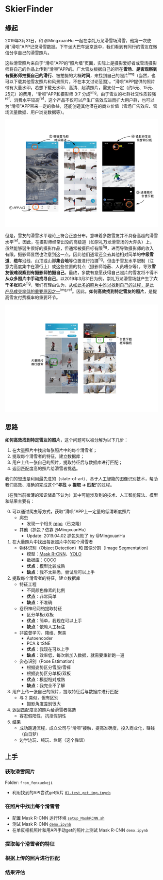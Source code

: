 # SkierFinder

## 缘起

2019年3月31日，和 @MingxuanHu 一起在崇礼万龙滑雪场滑雪，他第一次使用“滑呗”APP记录滑雪数据。下午坐大巴车返京途中，我们看到有同行的雪友在微信分享自己的滑雪照片。

这些滑雪照片来自于“滑呗”APP的“照片墙”页面，实际上是摄影爱好者或雪场摄影师将自己的作品上传到“滑呗”APP的。广大雪友根据自己的所在**雪场**、**是否观察到有摄影师拍摄自己的滑行**、被拍摄的大概**时间**，来找到自己的照片<sup>img</sup>（当然，也可以下载其他雪友照片和风景照片，不在本文讨论范围）。“滑呗”APP提供的照片带有大量水印，若想下载无水印、高清、超清照片，需支付一定（约5元、15元、25元）的费用，“滑呗”APP和摄影师 3:7 分成<sup>img</sup>。由于雪友的社群社交性质较强<sup>ref</sup>、消费水平较高<sup>ref</sup>，这个产品不仅可以产生广告效应进而扩大用户群，也可以为“滑呗”APP带来一定的收益，还能创造其他潜在的商业价值（雪场广告效应、雪场流量数据、用户浏览数据等）。

![](./imgs/img1.png)

但是，雪友的滑雪水平理论上符合正态分布，意味着多数雪友并不具备高超的滑雪水平<sup>ref</sup>。因此，在摄影师经常出没的高级道（如崇礼万龙滑雪场的大奔头）上，虽然能够诞生很好的摄影作品，但通常被摄目标有限<sup>fig</sup>，进而导致摄影师的收入有限。摄影师显然也注意到这一点，因此他们通常还会去其他相对简单的**中级雪道**、**缆车**沿线、山顶或山脚**集合地**等位置进行拍摄<sup>fig</sup>。但由于雪友水平限制（注意力高度集中在滑行上）或这些位置的特点（摄影师隐蔽、人员嘈杂等），导致**雪友很难观察到有摄影师拍摄自己**。最终，多数有意愿获得自己照片的雪友将不得不**从众多照片中手动找寻自己**。以2019年3月31日为例，崇礼万龙滑雪场就产生了**六千多张**照片<sup>fig</sup>，我们有理由认为，<u>从如此多的照片中难以找到自己的过程，是此产品成交率低的重要原因之一</u><sup>img,ref</sup>。因此，**如何高效找到特定雪友的照片**，是提高雪友付费概率的重要环节。

![](./imgs/img2.png)

## 思路

**如何高效找到特定雪友的照片**，这个问题可以被分解为以下几步：
1. 在大量照片中找出每张照片中的每个滑雪者；
2. 提取每个滑雪者的特征，建立数据库；
3. 用户上传一张自己的照片，提取特征后与数据库进行匹配；
4. 返回匹配度高的照片给滑雪者挑选。

我们的想法是利用最先进的（state-of-art）、基于人工智能的图像识别技术，帮助我们高效、准确的完成这个“**寻找 -> 提取 -> 匹配**”的过程。

（在我当前微薄的知识储备下认为）其中可能涉及到的技术、人工智能算法、模型和结果主要有：

0. 可以通过爬虫等方式，获取“滑呗”APP上一定量的低清晰度照片
    - 爬虫
        - 发现一个相关 [repo](https://github.com/longquanwu/huabei)（已克隆）
    - 其他（抓包？依靠 @MingxuanHu）
        - Update: 2019.04.02 抓包失败了 by @MingxuanHu
1. 在大量照片中找出每张照片中的每个滑雪者
    - 物体识别（Object Detection）和 图像分割（Image Segmentation）
        - 模型：[Mask R-CNN](https://github.com/matterport/Mask_RCNN)、[YOLO](https://pjreddie.com/darknet/yolo/)
        - 数据库：[COCO](http://cocodataset.org/#home)
        - **优点**：模型比较成熟
        - **缺点**：我不太熟悉，尝试后可以上手
2. 提取每个滑雪者的特征，建立数据库
    - 特征工程
        - 不同颜色像素的比例
        - **优点**：非常简单
        - **缺点**：不准确
    - 卷积神经网络提取特征
        - 区分单板/双板
        - **优点**：简单，我现在可以上手
        - **缺点**：依赖人工标注
    - 非监督学习、降维、聚类
        - Autoencoder
        - PCA & tSNE
        - **优点**：我现在可以上手
        - **缺点**：效率低，每次新加入数据，就需要重新跑一遍
    - 姿态识别（Pose Estimation）
        - 根据姿势区分雪服/雪裤
        - 根据姿势区分单板/双板
        - **优点**：模型相对成熟
        - **缺点**：我完全不了解
3. 用户上传一张自己的照片，提取特征后与数据库进行匹配
    - 与 2 类似，但有区别
        - 摄影角度差别很大
4. 返回匹配度高的照片给滑雪者挑选
    - 容忍假阳性，抗拒假阴性
5. 结果
    - 成功跑通流程，成立公司与“滑呗”接触，提高准确度，投入商业化，赚钱（白日梦）
    - 边学边玩、纯玩、烂尾（这个靠谱）

## 上手

### 获取滑雪照片

Folder: `from_fenxuekeji`

- 利用找到的API尝试get照片 [`01.test_get_img.ipynb`](./from_fenxuekeji/01.test_get_img.ipynb)

### 在照片中找出每个滑雪者

- 配置 Mask R-CNN 运行环境 [`setup_MaskRCNN.sh`](./utils/setup_MaskRCNN.sh)
- 测试 Mask R-CNN [`demo.ipynb`](https://github.com/matterport/Mask_RCNN/blob/master/samples/demo.ipynb)
- 在单反相机照片和用API手动get的照片上测试 Mask R-CNN `demo.ipynb`

### 提取每个滑雪者的特征

### 根据上传的照片进行匹配

### 结果评估



<!-- EOF -->
